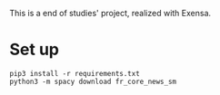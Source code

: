 This is a end of studies' project, realized with Exensa.

# Set up
```
pip3 install -r requirements.txt
python3 -m spacy download fr_core_news_sm
```